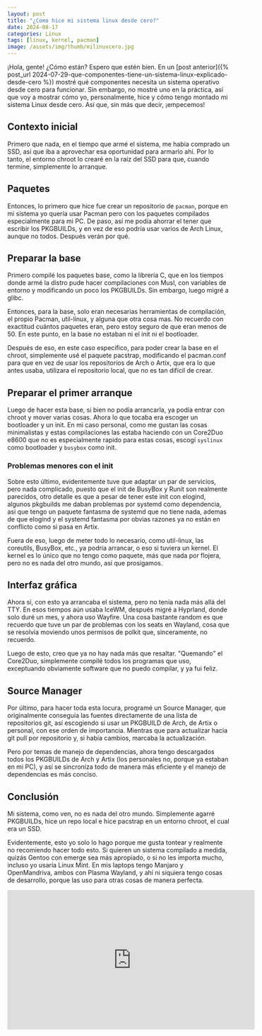 ```yaml
---
layout: post
title: "¿Como hice mi sistema linux desde cero?"
date: 2024-08-17
categories: Linux
tags: [linux, kernel, pacman]
image: /assets/img/thumb/milinuxcero.jpg
---
```


¡Hola, gente! ¿Cómo están? Espero que estén bien. En un [post anterior]({% post_url 2024-07-29-que-componentes-tiene-un-sistema-linux-explicado-desde-cero %}) mostré qué componentes necesita un sistema operativo desde cero para funcionar. Sin embargo, no mostré uno en la práctica, así que voy a mostrar cómo yo, personalmente, hice y cómo tengo montado mi sistema Linux desde cero. Así que, sin más que decir, ¡empecemos!

## Contexto inicial

Primero que nada, en el tiempo que armé el sistema, me había comprado un SSD, así que iba a aprovechar esa oportunidad para armarlo ahí. Por lo tanto, el entorno chroot lo crearé en la raíz del SSD para que, cuando termine, simplemente lo arranque.

## Paquetes

Entonces, lo primero que hice fue crear un repositorio de `pacman`, porque en mi sistema yo quería usar Pacman pero con los paquetes compilados especialmente para mi PC. De paso, así me podía ahorrar el tener que escribir los PKGBUILDs, y en vez de eso podría usar varios de Arch Linux, aunque no todos. Después verán por qué.

## Preparar la base

Primero compilé los paquetes base, como la librería C, que en los tiempos donde armé la distro pude hacer compilaciones con Musl, con variables de entorno y modificando un poco los PKGBUILDs. Sin embargo, luego migré a glibc.

Entonces, para la base, solo eran necesarias herramientas de compilación, el propio Pacman, util-linux, y alguna que otra cosa mas. No recuerdo con exactitud cuántos paquetes eran, pero estoy seguro de que eran menos de 50. En este punto, en la base no estaban ni el init ni el bootloader.

Después de eso, en este caso específico, para poder crear la base en el chroot, simplemente usé el paquete pacstrap, modificando el pacman.conf para que en vez de usar los repositorios de Arch o Artix, que era lo que antes usaba, utilizara el repositorio local, que no es tan difícil de crear.

## Preparar el primer arranque

Luego de hacer esta base, si bien no podía arrancarla, ya podía entrar con chroot y mover varias cosas. Ahora lo que tocaba era escoger un bootloader y un init. En mi caso personal, como me gustan las cosas minimalistas y estas compilaciones las estaba haciendo con un Core2Duo e8600 que no es especialmente rapido para estas cosas, escogí `syslinux` como bootloader y `busybox` como init.

### Problemas menores con el init

Sobre esto último, evidentemente tuve que adaptar un par de servicios, pero nada complicado, puesto que el init de BusyBox y Runit son realmente parecidos, otro detalle es que a pesar de tener este init con elogind, algunos pkgbuilds me daban problemas por systemd como dependencia, asi que tengo un paquete fantasma de systemd que no tiene nada, ademas de que elogind y el systemd fantasma por obvias razones ya no están en conflicto como si pasa en Artix.

Fuera de eso, luego de meter todo lo necesario, como util-linux, las coreutils, BusyBox, etc., ya podría arrancar, o eso si tuviera un kernel. El kernel es lo único que no tengo como paquete, más que nada por flojera, pero no es nada del otro mundo, así que prosigamos.

## Interfaz gráfica

Ahora sí, con esto ya arrancaba el sistema, pero no tenía nada más allá del TTY. En esos tiempos aún usaba IceWM, después migré a Hyprland, donde solo duré un mes, y ahora uso Wayfire. Una cosa bastante random es que recuerdo que tuve un par de problemas con los seats en Wayland, cosa que se resolvía moviendo unos permisos de polkit que, sinceramente, no recuerdo.

Luego de esto, creo que ya no hay nada más que resaltar. "Quemando" el Core2Duo, simplemente compilé todos los programas que uso, exceptuando obviamente software que no puedo compilar, y ya fui feliz.

## Source Manager

Por último, para hacer toda esta locura, programé un Source Manager, que originalmente conseguía las fuentes directamente de una lista de repositorios git, así escogiendo si usar un PKGBUILD de Arch, de Artix o personal, con ese orden de importancia. Mientras que para actualizar hacía git pull por repositorio y, si había cambios, marcaba la actualización. 

Pero por temas de manejo de dependencias, ahora tengo descargados todos los PKGBUILDs de Arch y Artix (los personales no, porque ya estaban en mi PC), y así se sincroniza todo de manera más eficiente y el manejo de dependencias es más conciso.

## Conclusión

Mi sistema, como ven, no es nada del otro mundo. Simplemente agarré PKGBUILDs, hice un repo local e hice pacstrap en un entorno chroot, el cual era un SSD. 

Evidentemente, esto yo solo lo hago porque me gusta tontear y realmente no recomiendo hacer todo esto. Si quieren un sistema compilado a medida, quizás Gentoo con emerge sea más apropiado, o si no les importa mucho, incluso yo usaría Linux Mint. En mis laptops tengo Manjaro y OpenMandriva, ambos con Plasma Wayland, y ahí ni siquiera tengo cosas de desarrollo, porque las uso para otras cosas de manera perfecta.

<iframe width="560" height="315" class="ytvideo" src="https://www.youtube-nocookie.com/embed/dPNxWXM239c?si=s6KBDVWeLFTrfTvW" title="YouTube video player" frameborder="0" allow="accelerometer; autoplay; clipboard-write; encrypted-media; gyroscope; picture-in-picture; web-share" referrerpolicy="strict-origin-when-cross-origin" allowfullscreen></iframe>